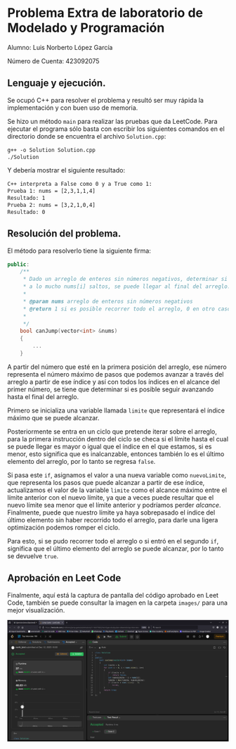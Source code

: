# Problema Extra de laboratorio de Modelado y Programación

Alumno: Luis Norberto López García

Número de Cuenta: 423092075

## Lenguaje y ejecución.
Se ocupó C++ para resolver el problema y resultó ser muy rápida la implementación y con buen uso de memoria.

Se hizo un método `main` para realizar las pruebas que da LeetCode. 
Para ejecutar el programa sólo basta con escribir los siguientes comandos en el directorio donde se encuentra el archivo `Solution.cpp`:

```
g++ -o Solution Solution.cpp 
./Solution 
```

Y debería mostrar el siguiente resultado:

```
C++ interpreta a False como 0 y a True como 1:
Prueba 1: nums = [2,3,1,1,4]
Resultado: 1
Prueba 2: nums = [3,2,1,0,4]
Resultado: 0
```

## Resolución del problema.

El método para resolverlo tiene la siguiente firma:
```c++
public: 
    /**
     * Dado un arreglo de enteros sin números negativos, determinar si dando
     * a lo mucho nums[i] saltos, se puede llegar al final del arreglo.
     *
     * @param nums arreglo de enteros sin números negativos
     * @return 1 si es posible recorrer todo el arreglo, 0 en otro caso.
     *
     */
    bool canJump(vector<int> &nums)
    { 
        ...
    }
```
A partir del número que esté en la primera posición del arreglo, ese número representa el número máximo de pasos que podemos avanzar a través del arreglo a partir de ese índice y así con todos los índices en el alcance del primer número, se tiene que determinar si es posible seguir avanzando hasta el final del arreglo.

Primero se inicializa una variable llamada `limite` que representará el índice máximo que se puede alcanzar. 

Posteriormente se entra en un ciclo que pretende iterar sobre el arreglo, para la primera instrucción dentro del ciclo se checa si el límite hasta el cual se puede llegar es mayor o igual que el índice en el que estamos, si es menor, esto significa que es inalcanzable, entonces también lo es el último elemento del arreglo, por lo tanto se regresa `false`.

Si pasa este `if`, asignamos el valor a una nueva variable como `nuevoLimite`, que representa los pasos que puede alcanzar a partir de ese índice, actualizamos el valor de la variable `limite` como el alcance máximo entre el límite anterior con el nuevo límite, ya que a veces puede resultar que el nuevo límite sea menor que el límite anterior y podríamos perder *alcance*. Finalmente, puede que nuestro límite ya haya sobrepasado el índice del último elemento sin haber recorrido todo el arreglo, para darle una ligera optimización podemos romper el ciclo.

Para esto, si se pudo recorrer todo el arreglo o si entró en el segundo `if`, significa que el último elemento del arreglo se puede alcanzar, por lo tanto se devuelve `true`.


## Aprobación en Leet Code
Finalmente, aquí está la captura de pantalla del código aprobado en Leet Code, también se puede consultar la imagen en la carpeta `images/` para una mejor visualización.

![Aprobación del código en Leet Code](images/canJump.png)